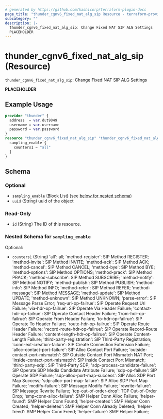 ```yaml
---
# generated by https://github.com/hashicorp/terraform-plugin-docs
page_title: "thunder_cgnv6_fixed_nat_alg_sip Resource - terraform-provider-thunder"
subcategory: ""
description: |-
  thunder_cgnv6_fixed_nat_alg_sip: Change Fixed NAT SIP ALG Settings
  PLACEHOLDER
---
```


# thunder_cgnv6_fixed_nat_alg_sip (Resource)

`thunder_cgnv6_fixed_nat_alg_sip`: Change Fixed NAT SIP ALG Settings

__PLACEHOLDER__

## Example Usage

```terraform
provider "thunder" {
  address  = var.dut9049
  username = var.username
  password = var.password
}
resource "thunder_cgnv6_fixed_nat_alg_sip" "thunder_cgnv6_fixed_nat_alg_sip" {
  sampling_enable {
    counters1 = "all"
  }
}
```

<!-- schema generated by tfplugindocs -->
## Schema

### Optional

- `sampling_enable` (Block List) (see [below for nested schema](#nestedblock--sampling_enable))
- `uuid` (String) uuid of the object

### Read-Only

- `id` (String) The ID of this resource.

<a id="nestedblock--sampling_enable"></a>
### Nested Schema for `sampling_enable`

Optional:

- `counters1` (String) 'all': all; 'method-register': SIP Method REGISTER; 'method-invite': SIP Method INVITE; 'method-ack': SIP Method ACK; 'method-cancel': SIP Method CANCEL; 'method-bye': SIP Method BYE; 'method-options': SIP Method OPTIONS; 'method-prack': SIP Method PRACK; 'method-subscribe': SIP Method SUBSCRIBE; 'method-notify': SIP Method NOTIFY; 'method-publish': SIP Method PUBLISH; 'method-info': SIP Method INFO; 'method-refer': SIP Method REFER; 'method-message': SIP Method MESSAGE; 'method-update': SIP Method UPDATE; 'method-unknown': SIP Method UNKNOWN; 'parse-error': SIP Message Parse Error; 'req-uri-op-failrue': SIP Operate Request Uri Failure; 'via-hdr-op-failrue': SIP Operate Via Header Failure; 'contact-hdr-op-failrue': SIP Operate Contact Header Failure; 'from-hdr-op-failrue': SIP Operate From Header Failure; 'to-hdr-op-failrue': SIP Operate To Header Failure; 'route-hdr-op-failrue': SIP Operate Route Header Failure; 'record-route-hdr-op-failrue': SIP Operate Record-Route Header Failure; 'content-length-hdr-op-failrue': SIP Operate Content-Length Failure; 'third-party-registration': SIP Third-Party Registration; 'conn-ext-creation-failure': SIP Create Connection Extension Failure; 'alloc-contact-port-failure': SIP Alloc Contact Port Failure; 'outside-contact-port-mismatch': SIP Outside Contact Port Mismatch NAT Port; 'inside-contact-port-mismatch': SIP Inside Contact Port Mismatch; 'third-party-sdp': SIP Third-Party SDP; 'sdp-process-candidate-failure': SIP Operate SDP Media Candidate Attribute Failure; 'sdp-op-failure': SIP Operate SDP Failure; 'sdp-alloc-port-map-success': SIP Alloc SDP Port Map Success; 'sdp-alloc-port-map-failure': SIP Alloc SDP Port Map Failure; 'modify-failure': SIP Message Modify Failure; 'rewrite-failure': SIP Message Rewrite Failure; 'tcp-out-of-order-drop': TCP Out-of-Order Drop; 'smp-conn-alloc-failure': SMP Helper Conn Alloc Failure; 'helper-found': SMP Helper Conn Found; 'helper-created': SMP Helper Conn Created; 'helper-deleted': SMP Helper Conn Already Deleted; 'helper-freed': SMP Helper Conn Freed; 'helper-failure': SMP Helper Failure;


